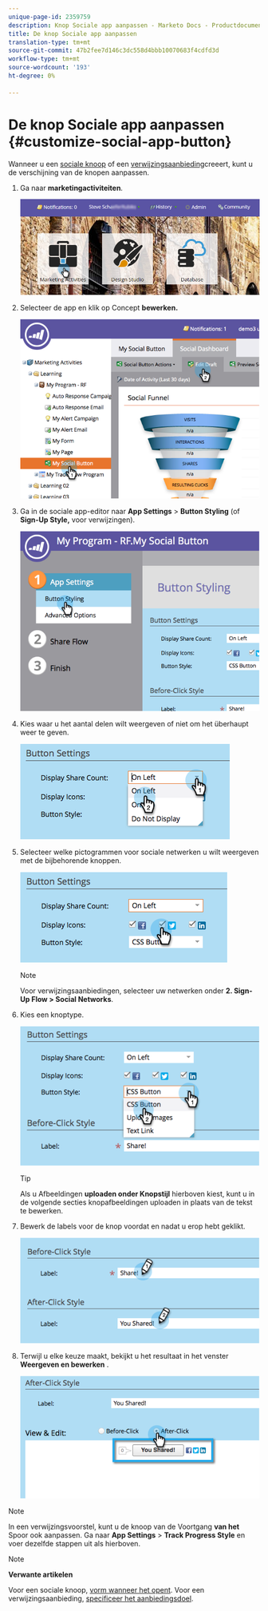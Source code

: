 ```yaml
---
unique-page-id: 2359759
description: Knop Sociale app aanpassen - Marketo Docs - Productdocumentatie
title: De knop Sociale app aanpassen
translation-type: tm+mt
source-git-commit: 47b2fee7d146c3dc558d4bbb10070683f4cdfd3d
workflow-type: tm+mt
source-wordcount: '193'
ht-degree: 0%

---
```



# De knop Sociale app aanpassen {#customize-social-app-button}

Wanneer u een [sociale knoop](../../../../product-docs/demand-generation/landing-pages/free-form-landing-pages/add-a-social-button-to-a-free-form-landing-page.md) of een [verwijzingsaanbieding](../../../../product-docs/demand-generation/social/referral-offers/create-a-referral-offer.md)creeert, kunt u de verschijning van de knopen aanpassen.

1. Ga naar **marketingactiviteiten**.

   ![](assets/login-marketing-activities.png)

1. Selecteer de app en klik op Concept **bewerken.**

   ![](assets/image2014-9-23-17-3a3-3a34.png)

1. Ga in de sociale app-editor naar **App Settings** > **Button Styling** (of **Sign-Up Style,** voor verwijzingen).

   ![](assets/image2014-9-23-17-3a3-3a57.png)

1. Kies waar u het aantal delen wilt weergeven of niet om het überhaupt weer te geven.

   ![](assets/image2014-9-23-17-3a4-3a10.png)

1. Selecteer welke pictogrammen voor sociale netwerken u wilt weergeven met de bijbehorende knoppen.

   ![](assets/image2014-9-23-17-3a4-3a22.png)

   >[!NOTE]
   >
   >Voor verwijzingsaanbiedingen, selecteer uw netwerken onder **2. Sign-Up Flow > Social Networks**.

1. Kies een knoptype.

   ![](assets/image2014-9-23-17-3a4-3a50.png)

   >[!TIP]
   >
   >Als u Afbeeldingen **uploaden onder Knopstijl** hierboven kiest, kunt u in de volgende secties knopafbeeldingen uploaden in plaats van de tekst te bewerken.

1. Bewerk de labels voor de knop voordat en nadat u erop hebt geklikt.

   ![](assets/image2014-9-23-17-3a5-3a30.png)

1. Terwijl u elke keuze maakt, bekijkt u het resultaat in het venster **Weergeven en bewerken** .

   ![](assets/image2014-9-23-17-3a5-3a42.png)

>[!NOTE]
>
>In een verwijzingsvoorstel, kunt u de knoop van de Voortgang **van het** Spoor ook aanpassen. Ga naar **App Settings** > **Track Progress Style** en voer dezelfde stappen uit als hierboven.

>[!NOTE]
>
>**Verwante artikelen**
>
>Voor een sociale knoop, [vorm wanneer het opent](configure-when-social-button-opens.md). Voor een verwijzingsaanbieding, [specificeer het aanbiedingsdoel](../../../../product-docs/demand-generation/social/referral-offers/specify-goal-for-referral-offer.md).

